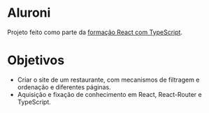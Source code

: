 # Aluroni

Projeto feito como parte da [formação React com TypeScript](https://www.alura.com.br/formacao-react-ts).

# Objetivos

- Criar o site de um restaurante, com mecanismos de filtragem e ordenação e diferentes páginas.
- Aquisição e fixação de conhecimento em React, React-Router e TypeScript.
